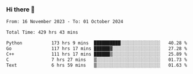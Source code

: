 ### Hi there 👋

<!--
**floyiac/floyiac** is a ✨ _special_ ✨ repository because its `README.md` (this file) appears on your GitHub profile.

Here are some ideas to get you started:

- 🔭 I’m currently working on ...
- 🌱 I’m currently learning ...
- 👯 I’m looking to collaborate on ...
- 🤔 I’m looking for help with ...
- 💬 Ask me about ...
- 📫 How to reach me: ...
- 😄 Pronouns: ...
- ⚡ Fun fact: ...
-->

<!--START_SECTION:waka-->

```txt
From: 16 November 2023 - To: 01 October 2024

Total Time: 429 hrs 43 mins

Python           173 hrs 9 mins  ██████████░░░░░░░░░░░░░░░   40.28 %
Go               117 hrs 17 mins ██████▓░░░░░░░░░░░░░░░░░░   27.28 %
C++              111 hrs 17 mins ██████▒░░░░░░░░░░░░░░░░░░   25.89 %
C                7 hrs 27 mins   ▒░░░░░░░░░░░░░░░░░░░░░░░░   01.73 %
Text             6 hrs 59 mins   ▒░░░░░░░░░░░░░░░░░░░░░░░░   01.63 %
```

<!--END_SECTION:waka-->
